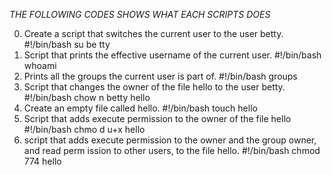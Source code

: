 *THE FOLLOWING CODES SHOWS WHAT EACH SCRIPTS DOES*

0. Create a script that switches the current user to the user betty. #!/bin/bash su be   tty
1. Script that prints the effective username of the current user. #!/bin/bash whoami
2. Prints all the groups the current user is part of. #!/bin/bash groups
3. Script that changes the owner of the file hello to the user betty. #!/bin/bash chow   n betty hello
4. Create an empty file called hello. #!/bin/bash touch hello
5. Script that adds execute permission to the owner of the file hello #!/bin/bash chmo   d u+x hello
6. script that adds execute permission to the owner and the group owner, and read perm   ission to other users, to the file hello. #!/bin/bash chmod 774 hello
